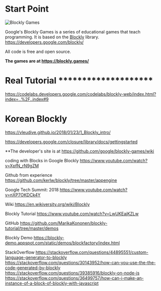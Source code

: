 
# Start Point
![Blockly Games](https://raw.githubusercontent.com/wiki/google/blockly-games/title.png)

Google's Blockly Games is a series of educational games that teach programming.
It is based on the [Blockly](https://developers.google.com/blockly/) library.
                             https://developers.google.com/blockly/

All code is free and open source.

**The games are at https://blockly.games/**

# Real Tutorial ********************
https://codelabs.developers.google.com/codelabs/blockly-web/index.html?index=..%2F..index#9

# Korean Blockly 
https://vleudive.github.io/2018/01/23/1_Blockly_intro/

https://developers.google.com/closure/library/docs/gettingstarted


**The developer's site is at https://github.com/google/blockly-games/wiki

coding with Blocks in Google Blockly
https://www.youtube.com/watch?v=XpfN_rN9gZM

Github from experience
https://github.com/kerlw/blockly/tree/master/appengine

Google Tech Summit: 2018
https://www.youtube.com/watch?v=nXP7OKDCk4Y

Wiki
https://en.wikiversity.org/wiki/Blockly

Blockly Tutorial
https://www.youtube.com/watch?v=LwUKEajKZLw

GitHub
https://github.com/MarikaKononen/blockly-tutorial/tree/master/demos

Blockly Demo
https://blockly-demo.appspot.com/static/demos/blockfactory/index.html

StackOverflow
https://stackoverflow.com/questions/44895551/custom-language-generator-to-blockly
https://stackoverflow.com/questions/30143952/how-can-you-use-the-the-code-generated-by-blockly
https://stackoverflow.com/questions/39385916/blockly-on-node-js
https://stackoverflow.com/questions/36499757/how-can-i-make-an-instance-of-a-block-of-blockly-with-javascript



